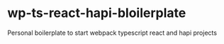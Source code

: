 # wp-ts-react-hapi-bloilerplate
Personal boilerplate to start webpack typescript react and hapi projects

